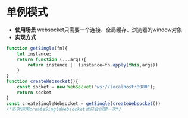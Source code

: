 # 单例模式
- **使用场景**
  websocket只需要一个连接、全局缓存、浏览器的window对象
- **实现方式**
```js
function getSingle(fn){
    let instance;
    return function (...args){
        return instance || (instance=fn.apply(this,args))
    }
}
function createWebsocket(){
    const socket = new WebSocket("ws://localhost:8080");
    return socket
}
const createSingleWebsocket = getSingle(createWebsocket())
/*多次调用createSingleWebsocket也只会创建一次*/
```